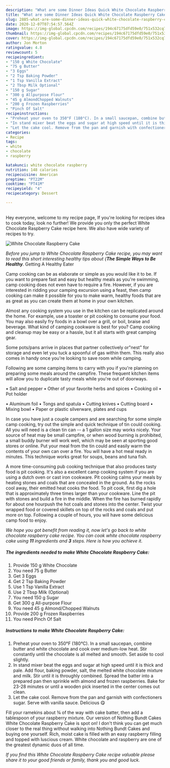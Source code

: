```yaml
---
description: "What are some Dinner Ideas Quick White Chocolate Raspberry Cake"
title: "What are some Dinner Ideas Quick White Chocolate Raspberry Cake"
slug: 2885-what-are-some-dinner-ideas-quick-white-chocolate-raspberry-cake
date: 2020-12-07T07:54:57.564Z
image: https://img-global.cpcdn.com/recipes/194c67175dfd59e0/751x532cq70/white-chocolate-raspberry-cake-recipe-main-photo.jpg
thumbnail: https://img-global.cpcdn.com/recipes/194c67175dfd59e0/751x532cq70/white-chocolate-raspberry-cake-recipe-main-photo.jpg
cover: https://img-global.cpcdn.com/recipes/194c67175dfd59e0/751x532cq70/white-chocolate-raspberry-cake-recipe-main-photo.jpg
author: Jon Morton
ratingvalue: 4.8
reviewcount: 5
recipeingredient:
- "150 g White Chocolate"
- "75 g Butter"
- "3 Eggs"
- "2 Tsp Baking Powder"
- "1 Tsp Vanilla Extract"
- "2 Tbsp Milk Optional"
- "150 g Sugar"
- "300 g Allpurpose Flour"
- "45 g AlmondChopped Walnuts"
- "200 g Frozen Raspberries"
- "Pinch Of Salt"
recipeinstructions:
- "Preheat your oven to 350°F (180°C). In a small saucepan, combine butter and white chocolate and cook over medium-low heat. Stir constantly until the chocolate is all melted and smooth. Set aside to cool slightly."
- "In stand mixer beat the eggs and sugar at high speed until it is thick and pale. Add flour, baking powder, salt, the melted white chocolate mixture and milk. Stir until it is throughly combined. Spread the batter into a prepared pan then sprinkle with almond and frozen raspberries. Bake for 23-28 minutes or until a wooden pick inserted in the center comes out clean."
- "Let the cake cool. Remove from the pan and garnish with confectioners sugar. Serve with vanilla sauce. Delicious 😋"
categories:
- Recipe
tags:
- white
- chocolate
- raspberry

katakunci: white chocolate raspberry 
nutrition: 148 calories
recipecuisine: American
preptime: "PT22M"
cooktime: "PT41M"
recipeyield: "4"
recipecategory: Dessert

---
```

<br>
Hey everyone, welcome to my recipe page, If you're looking for recipes idea to cook today, look no further! We provide you only the perfect White Chocolate Raspberry Cake recipe here. We also have wide variety of recipes to try.
<br>


![White Chocolate Raspberry Cake](https://img-global.cpcdn.com/recipes/194c67175dfd59e0/751x532cq70/white-chocolate-raspberry-cake-recipe-main-photo.jpg)

<i>Before you jump to White Chocolate Raspberry Cake recipe, you may want to read this short interesting healthy tips about {<strong>The Simple Ways to Be Healthy</strong>.</i>
Getting A Healthy Eater

    
Camp cooking can be as elaborate or simple as you would like it to be. If you want to prepare fast and easy but healthy meals as you're swimming, camp cooking does not even have to require a fire. However, if you are interested in ridding your camping excursion using a feast, then camp cooking can make it possible for you to make warm, healthy foods that are as great as you can create them at home in your own kitchen.

 Almost any cooking system you use in the kitchen can be replicated around the home. For example, use a toaster or pit cooking to consume your food. You may also easily fry foods in a bowl over a grill, or boil, braise and beverage. What kind of camping cookware is best for you? Camp cooking and cleanup may be easy or a hassle, but it all starts with great camping gear.

Some pots/pans arrive in places that partner collectively or"nest" for storage and even let you tuck a spoonful of gas within them. This really also comes in handy once you're looking to save room while camping.

Following are some camping items to carry with you if you're planning on preparing some meals around the campfire. These frequent kitchen items will allow you to duplicate tasty meals while you're out of doorways.

• Salt and pepper
• Other of your favorite herbs and spices
• Cooking oil
• Pot holder

• Aluminum foil
• Tongs and spatula
• Cutting knives
• Cutting board
• Mixing bowl
• Paper or plastic silverware, plates and cups

In case you have just a couple campers and are searching for some simple camp cooking, try out the simple and quick technique of tin could cooking. All you will need is a clean tin can -- a 1 gallon size may works nicely. Your source of heat may be small campfire, or when wood burning is prohibited, a small buddy burner will work well, which may be seen at sporting good stores or online. Put your meal from the tin could and easily warm the contents of your own can over a fire. You will have a hot meal ready in minutes.  This technique works great for soups, beans and tuna fish.

A more time-consuming pub cooking technique that also produces tasty food is pit cooking.  It's also a excellent camp cooking system if you are using a dutch oven or cast iron cookware. Pit cooking calms your meals by heating stones and coals that are concealed in the ground. As the rocks cool away, their emitted heat cooks the food. To pit cook, first dig a hole that is approximately three times larger than your cookware. Line the pit with stones and build a fire in the middle. When the fire has burned rapidly for about one hourpush the hot coals and stones into the center. Twist your wrapped food or covered skillets on top of the rocks and coals and put more on top. Following a couple of hours, you will have some delicious camp food to enjoy.


<i>We hope you got benefit from reading it, now let's go back to white chocolate raspberry cake recipe. You can cook white chocolate raspberry cake using <strong>11</strong> ingredients and <strong>3</strong> steps. Here is how you achieve it.
</i>

##### The ingredients needed to make White Chocolate Raspberry Cake:

1. Provide 150 g White Chocolate
1. You need 75 g Butter
1. Get 3 Eggs
1. Get 2 Tsp Baking Powder
1. Use 1 Tsp Vanilla Extract
1. Use 2 Tbsp Milk (Optional)
1. You need 150 g Sugar
1. Get 300 g All-purpose Flour
1. You need 45 g Almond/Chopped Walnuts
1. Provide 200 g Frozen Raspberries
1. You need Pinch Of Salt


##### Instructions to make White Chocolate Raspberry Cake:

1. Preheat your oven to 350°F (180°C). In a small saucepan, combine butter and white chocolate and cook over medium-low heat. Stir constantly until the chocolate is all melted and smooth. Set aside to cool slightly.
1. In stand mixer beat the eggs and sugar at high speed until it is thick and pale. Add flour, baking powder, salt, the melted white chocolate mixture and milk. Stir until it is throughly combined. Spread the batter into a prepared pan then sprinkle with almond and frozen raspberries. Bake for 23-28 minutes or until a wooden pick inserted in the center comes out clean.
1. Let the cake cool. Remove from the pan and garnish with confectioners sugar. Serve with vanilla sauce. Delicious 😋


Fill your ramekins about ¾ of the way with cake batter, then add a tablespoon of your raspberry mixture. Our version of Nothing Bundt Cakes White Chocolate Raspberry Cake is spot on! I don&#39;t think you can get much closer to the real thing without walking into Nothing Bundt Cakes and buying one yourself. Rich, moist cake is filled with an easy raspberry filling and topped with luscious cream. White chocolate and raspberry are one of the greatest dynamic duos of all time. 

<i>If you find this White Chocolate Raspberry Cake recipe valuable please share it to your good friends or family, thank you and good luck.</i>
